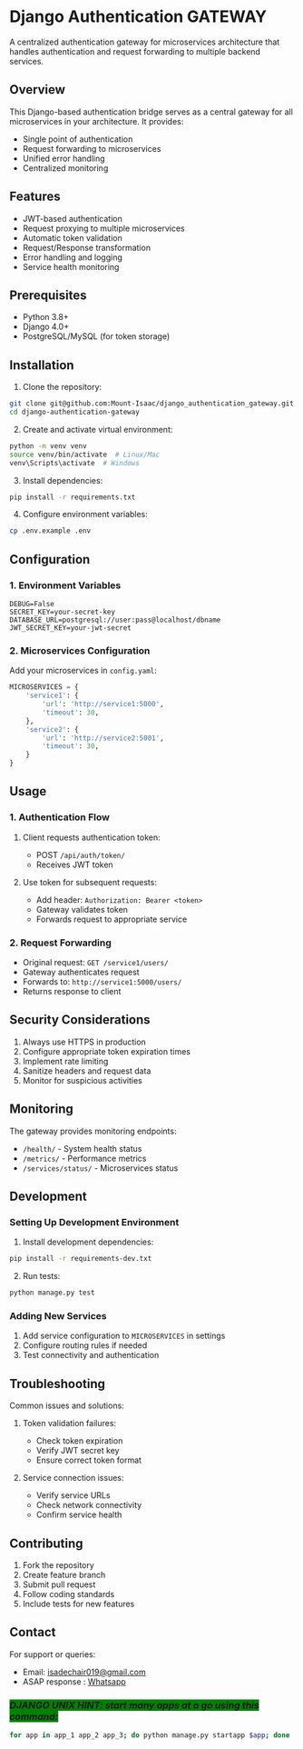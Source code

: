 # Django Authentication GATEWAY

A centralized authentication gateway for microservices architecture that handles authentication and request forwarding to multiple backend services.

## Overview

This Django-based authentication bridge serves as a central gateway for all microservices in your architecture. It provides:
- Single point of authentication
- Request forwarding to microservices
- Unified error handling
- Centralized monitoring

## Features

- JWT-based authentication
- Request proxying to multiple microservices
- Automatic token validation
- Request/Response transformation
- Error handling and logging
- Service health monitoring

## Prerequisites

- Python 3.8+
- Django 4.0+
- PostgreSQL/MySQL (for token storage)

## Installation

1. Clone the repository:
```bash
git clone git@github.com:Mount-Isaac/django_authentication_gateway.git
cd django-authentication-gateway
```

2. Create and activate virtual environment:
```bash
python -m venv venv
source venv/bin/activate  # Linux/Mac
venv\Scripts\activate  # Windows
```

3. Install dependencies:
```bash
pip install -r requirements.txt
```

4. Configure environment variables:
```bash
cp .env.example .env
```

## Configuration

### 1. Environment Variables

```env
DEBUG=False
SECRET_KEY=your-secret-key
DATABASE_URL=postgresql://user:pass@localhost/dbname
JWT_SECRET_KEY=your-jwt-secret
```

### 2. Microservices Configuration

Add your microservices in `config.yaml`:

```python
MICROSERVICES = {
    'service1': {
        'url': 'http://service1:5000',
        'timeout': 30,
    },
    'service2': {
        'url': 'http://service2:5001',
        'timeout': 30,
    }
}
```

## Usage

### 1. Authentication Flow

1. Client requests authentication token:
   - POST `/api/auth/token/`
   - Receives JWT token

2. Use token for subsequent requests:
   - Add header: `Authorization: Bearer <token>`
   - Gateway validates token
   - Forwards request to appropriate service

### 2. Request Forwarding

- Original request: `GET /service1/users/`
- Gateway authenticates request
- Forwards to: `http://service1:5000/users/`
- Returns response to client

## Security Considerations

1. Always use HTTPS in production
2. Configure appropriate token expiration times
3. Implement rate limiting
4. Sanitize headers and request data
5. Monitor for suspicious activities

## Monitoring

The gateway provides monitoring endpoints:

- `/health/` - System health status
- `/metrics/` - Performance metrics
- `/services/status/` - Microservices status

## Development

### Setting Up Development Environment

1. Install development dependencies:
```bash
pip install -r requirements-dev.txt
```

2. Run tests:
```bash
python manage.py test
```

### Adding New Services

1. Add service configuration to `MICROSERVICES` in settings
2. Configure routing rules if needed
3. Test connectivity and authentication

## Troubleshooting

Common issues and solutions:

1. Token validation failures:
   - Check token expiration
   - Verify JWT secret key
   - Ensure correct token format

2. Service connection issues:
   - Verify service URLs
   - Check network connectivity
   - Confirm service health

## Contributing

1. Fork the repository
2. Create feature branch
3. Submit pull request
4. Follow coding standards
5. Include tests for new features

## Contact

For support or queries:
- Email: isadechair019@gmail.com
- ASAP response : [Whatsapp](https://api.whatsapp.com/send/?phone=254759856000&text&type=phone_number&app_absent=0)


### <i style="background-color: green">DJANGO UNIX HINT: start many apps at a go using this command: </i>
```bash 
for app in app_1 app_2 app_3; do python manage.py startapp $app; done
```